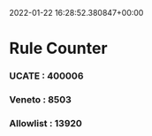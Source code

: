 2022-01-22 16:28:52.380847+00:00
# Rule Counter 
 ### UCATE : 400006

 ### Veneto : 8503

 ### Allowlist : 13920